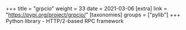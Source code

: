 +++
title = "grpcio"
weight = 33
date = 2021-03-06
[extra]
link = "https://pypi.org/project/grpcio/"
[taxonomies]
groups = ["pylib"]
+++
Python library - HTTP/2-based RPC framework

